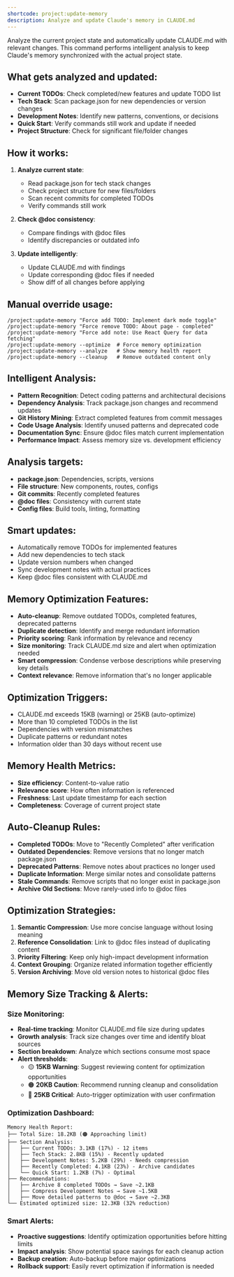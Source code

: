 ```yaml
---
shortcode: project:update-memory
description: Analyze and update Claude's memory in CLAUDE.md
---
```


Analyze the current project state and automatically update CLAUDE.md with relevant changes. This command performs intelligent analysis to keep Claude's memory synchronized with the actual project state.

## What gets analyzed and updated:
- **Current TODOs**: Check completed/new features and update TODO list
- **Tech Stack**: Scan package.json for new dependencies or version changes
- **Development Notes**: Identify new patterns, conventions, or decisions
- **Quick Start**: Verify commands still work and update if needed
- **Project Structure**: Check for significant file/folder changes

## How it works:
1. **Analyze current state**: 
   - Read package.json for tech stack changes
   - Check project structure for new files/folders
   - Scan recent commits for completed TODOs
   - Verify commands still work

2. **Check @doc consistency**:
   - Compare findings with @doc files
   - Identify discrepancies or outdated info

3. **Update intelligently**:
   - Update CLAUDE.md with findings
   - Update corresponding @doc files if needed
   - Show diff of all changes before applying

## Manual override usage:
```
/project:update-memory "Force add TODO: Implement dark mode toggle"
/project:update-memory "Force remove TODO: About page - completed"
/project:update-memory "Force add note: Use React Query for data fetching"
/project:update-memory --optimize  # Force memory optimization
/project:update-memory --analyze   # Show memory health report
/project:update-memory --cleanup   # Remove outdated content only
```

## Intelligent Analysis:
- **Pattern Recognition**: Detect coding patterns and architectural decisions
- **Dependency Analysis**: Track package.json changes and recommend updates
- **Git History Mining**: Extract completed features from commit messages
- **Code Usage Analysis**: Identify unused patterns and deprecated code
- **Documentation Sync**: Ensure @doc files match current implementation
- **Performance Impact**: Assess memory size vs. development efficiency

## Analysis targets:
- **package.json**: Dependencies, scripts, versions
- **File structure**: New components, routes, configs
- **Git commits**: Recently completed features
- **@doc files**: Consistency with current state
- **Config files**: Build tools, linting, formatting

## Smart updates:
- Automatically remove TODOs for implemented features
- Add new dependencies to tech stack
- Update version numbers when changed
- Sync development notes with actual practices
- Keep @doc files consistent with CLAUDE.md

## Memory Optimization Features:
- **Auto-cleanup**: Remove outdated TODOs, completed features, deprecated patterns
- **Duplicate detection**: Identify and merge redundant information
- **Priority scoring**: Rank information by relevance and recency
- **Size monitoring**: Track CLAUDE.md size and alert when optimization needed
- **Smart compression**: Condense verbose descriptions while preserving key details
- **Context relevance**: Remove information that's no longer applicable

## Optimization Triggers:
- CLAUDE.md exceeds 15KB (warning) or 25KB (auto-optimize)
- More than 10 completed TODOs in the list
- Dependencies with version mismatches
- Duplicate patterns or redundant notes
- Information older than 30 days without recent use

## Memory Health Metrics:
- **Size efficiency**: Content-to-value ratio
- **Relevance score**: How often information is referenced
- **Freshness**: Last update timestamp for each section
- **Completeness**: Coverage of current project state

## Auto-Cleanup Rules:
- **Completed TODOs**: Move to "Recently Completed" after verification
- **Outdated Dependencies**: Remove versions that no longer match package.json
- **Deprecated Patterns**: Remove notes about practices no longer used
- **Duplicate Information**: Merge similar notes and consolidate patterns
- **Stale Commands**: Remove scripts that no longer exist in package.json
- **Archive Old Sections**: Move rarely-used info to @doc files

## Optimization Strategies:
1. **Semantic Compression**: Use more concise language without losing meaning
2. **Reference Consolidation**: Link to @doc files instead of duplicating content
3. **Priority Filtering**: Keep only high-impact development information
4. **Context Grouping**: Organize related information together efficiently
5. **Version Archiving**: Move old version notes to historical @doc files

## Memory Size Tracking & Alerts:

### Size Monitoring:
- **Real-time tracking**: Monitor CLAUDE.md file size during updates
- **Growth analysis**: Track size changes over time and identify bloat sources
- **Section breakdown**: Analyze which sections consume most space
- **Alert thresholds**: 
  - 🟡 **15KB Warning**: Suggest reviewing content for optimization opportunities
  - 🟠 **20KB Caution**: Recommend running cleanup and consolidation
  - 🔴 **25KB Critical**: Auto-trigger optimization with user confirmation

### Optimization Dashboard:
```
Memory Health Report:
├── Total Size: 18.2KB (🟠 Approaching limit)
├── Section Analysis:
│   ├── Current TODOs: 3.1KB (17%) - 12 items
│   ├── Tech Stack: 2.8KB (15%) - Recently updated
│   ├── Development Notes: 5.2KB (29%) - Needs compression
│   ├── Recently Completed: 4.1KB (23%) - Archive candidates
│   └── Quick Start: 1.2KB (7%) - Optimal
├── Recommendations:
│   ├── Archive 8 completed TODOs → Save ~2.1KB
│   ├── Compress Development Notes → Save ~1.5KB
│   ├── Move detailed patterns to @doc → Save ~2.3KB
└── Estimated optimized size: 12.3KB (32% reduction)
```

### Smart Alerts:
- **Proactive suggestions**: Identify optimization opportunities before hitting limits
- **Impact analysis**: Show potential space savings for each cleanup action
- **Backup creation**: Auto-backup before major optimizations
- **Rollback support**: Easily revert optimization if information is needed